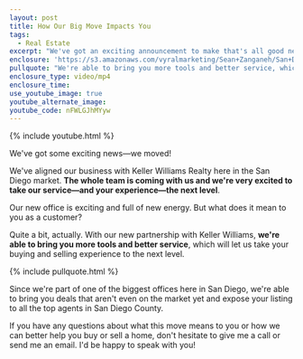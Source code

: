 ```yaml
---
layout: post
title: How Our Big Move Impacts You
tags:
  - Real Estate
excerpt: "We've got an exciting announcement to make that's all good news for you as a customer."
enclosure: 'https://s3.amazonaws.com/vyralmarketing/Sean+Zanganeh/San+Diego%2C+CA+Real+Estate+Move+to+KW.mp4'
pullquote: "We're able to bring you more tools and better service, which will let us take your buying and selling experience to the next level."
enclosure_type: video/mp4
enclosure_time:
use_youtube_image: true
youtube_alternate_image:
youtube_code: nFWLGJhMYyw
---
```



{% include youtube.html %}

We've got some exciting news—we moved!

We've aligned our business with Keller Williams Realty here in the San Diego market. **The whole team is coming with us and we're very excited to take our service—and your experience—the next level**.

Our new office is exciting and full of new energy. But what does it mean to you as a customer?

Quite a bit, actually. With our new partnership with Keller Williams, **we're able to bring you more tools and better service**, which will let us take your buying and selling experience to the next level.&nbsp;

{% include pullquote.html %}

Since we're part of one of the biggest offices here in San Diego, we're able to bring you deals that aren't even on the market yet and expose your listing to all the top agents in San Diego County.

If you have any questions about what this move means to you or how we can better help you buy or sell a home, don't hesitate to give me a call or send me an email. I'd be happy to speak with you!